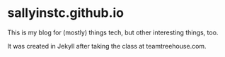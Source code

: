 # sallyinstc.github.io

This is my blog for (mostly) things tech, but other interesting things, too.

It was created in Jekyll after taking the class at teamtreehouse.com. 
